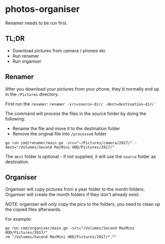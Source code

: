 # photos-organiser

Renamer needs to be run first.

## TL;DR

* Download pictures from camera / phones etc
* Run renamer
* Run organiser

## Renamer

After you download your pictures from your phone, they'd normally end up in the `/Pictures` directory.

First run the `renamer`: `renamer -src=source-dir/ -dest=destination-dir/`

The command will process the files in the source folder by doing the following:
* Rename the file and move it to the destination folder
* Remove the original file into `/processed` folder

`go run cmd/renamer/main.go -src="~/Pictures/camera/2017/" -dest="/Volumes/Second MacMini HDD/Pictures/2017/"`

The `dest` folder is optional - if not supplied, it will use the `source` folder as destination.

## Organiser

Organiser will *copy* pictures from a year folder to the month folders.
Organiser will create the month folders if they don't already exist.

*NOTE*: organiser will only copy the pics to the folders, you need to clean up
the copied files afterwards.

For example:
```
go run cmd/organiser/main.go -src="/Volumes/Second MacMini HDD/Pictures/2017/"
rm "/Volumes/Second MacMini HDD/Pictures/2017/*.*"
```
